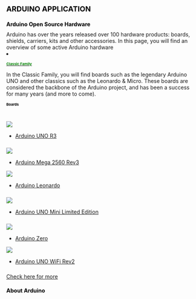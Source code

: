 <!-- Arduino/arduino.md -->
<h1 style="font-size:2vw"><span style="color:black">ARDUINO APPLICATION</span></h1>
<h1 style="font-size:1.5vw"><span style="color:black">Arduino Open Source Hardware</span></h1>
Arduino has over the years released over 100 hardware products: boards, shields, carriers, kits and other accessories. In this page, you will find an overview of some active Arduino hardware
<li><a href="https://www.arduino.cc/en/hardware#classic-family"><h1 style="font-size:1vw"><span style="color:green">Classic Family</span></h1></a></li>

In the Classic Family, you will find boards such as the legendary Arduino UNO and other classics such as the Leonardo & Micro. These boards are considered the backbone of the Arduino project, and has been a success for many years (and more to come).
<h1 style="font-size:1vw"><span style="color:black">Boards</span></h1>

<link rel="stylesheet" href="css/bootstrap-grid.min.css"/>
<div class="demo">
        <div class="container">
            <div class="row text-center">
                <h1 class="white"></h1>
            </div>

<div class="row">
                <div class="col-md-4 col-sm-6">
                    <div class="arduino">
                        <div class="pic">
                            <img src="images/unor3.webp">
                            <ul class="social">
                                <li><a href="https://store.arduino.cc/products/arduino-uno-rev3" class="fab fa-facebook">Arduino UNO R3</a></li>
                            </ul>
                        </div>
                        <div class="team-content">
                            <h3 class="title"></h3>
                            <h3><a href="https://store.arduino.cc/products/arduino-uno-rev3" class="title"></a></h3>
                        </div>
                    </div>
                </div>

<div class="col-md-4 col-sm-6">
                    <div class="arduino">
                        <div class="pic">
                            <img src="images/rev3.webp">
                            <ul class="social">
                                <li><a href="https://store.arduino.cc/products/arduino-mega-2560-rev3" class="fab fa-facebook">Arduino Mega 2560 Rev3</a></li>
                            </ul>
                        </div>
                    </div>
                </div>

<div class="col-md-4 col-sm-6">
                    <div class="arduino">
                        <div class="pic">
                            <img src="images/leonardo.webp">
                            <ul class="social">
                                <li><a href="https://store.arduino.cc/products/arduino-leonardo-with-headers" class="fab fa-facebook">Arduino Leonardo</a></li>
                            </ul>
                        </div>
                        <div class="team-content">
                            <h3 class="title"></h3>
                            <span class="post"></span>
                        <h3><a href="https://malaay123.github.io/Hussein-Abdalla/" class="title"></a></h3>
                        </div>
                    </div>
                </div>
            </div>
            <div class="row">
                <div class="col-md-4 col-sm-6">
                    <div class="arduino">
                        <div class="pic">
                            <img src="images/mini.webp">
                            <ul class="social">
                                <li><a href="https://store.arduino.cc/products/uno-mini-le" class="fab fa-facebook">Arduino UNO Mini Limited Edition</a></li>
                            </ul>
                        </div>
                        <div class="team-content">
                            <h3 class="title"></h3>
                            <span class="post"></span>
                            <h3><a href="https://ivonilde.github.io/About-me/" class="title"></a></h3>
                        </div>
                    </div>
                </div>
<div class="col-md-4 col-sm-6">
                    <div class="arduino">
                        <div class="pic">
                            <img src="images/rev3.webp">
                            <ul class="social">
                                <li><a href="https://store.arduino.cc/products/arduino-zero" class="fab fa-facebook">Arduino Zero</a></li>
                            </ul>
                        </div>
                    </div>
                </div>

<div class="col-md-4 col-sm-6">
                    <div class="arduino">
                        <div class="pic">
                            <img src="images/leonardo.webp">
                            <ul class="social">
                                <li><a href="https://store.arduino.cc/products/arduino-uno-wifi-rev2" class="fab fa-facebook">Arduino UNO WiFi Rev2</a></li>
                            </ul>
                        </div>
                        <div class="team-content">
                            <h3 class="title"></h3>
                            <span class="post"></span>
                        <h3><a href="https://malaay123.github.io/Hussein-Abdalla/" class="title"></a></h3>
                        </div>
                    </div>
                </div>
            </div>

[Check here for more](https://www.arduino.cc/en/hardware) 
<br><h1 style="font-size:1.5vw"><span style="color:black">About Arduino</span></h1>
